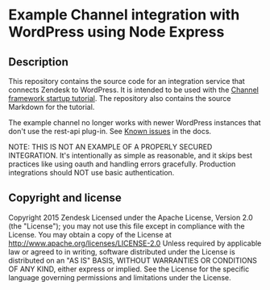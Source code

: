 # Example Channel integration with WordPress using Node Express

## Description
This repository contains the source code for an integration service that connects Zendesk to WordPress. It is intended to be used with the [Channel framework startup tutorial](https://zendesk.github.io/sample_wordpress_anychannel_integration/). The repository also contains the source Markdown for the tutorial.

The example channel no longer works with newer WordPress instances that don't use the rest-api plug-in. See [Known issues](https://zendesk.github.io/sample_wordpress_anychannel_integration/#known-issues) in the docs.

NOTE: THIS IS NOT AN EXAMPLE OF A PROPERLY SECURED INTEGRATION.  It's intentionally as simple as reasonable, and it skips best practices like using oauth and handling errors gracefully.  Production integrations should NOT use basic authentication.

## Copyright and license
Copyright 2015 Zendesk
Licensed under the Apache License, Version 2.0 (the "License"); you may not use this file except in compliance with the License.
You may obtain a copy of the License at
http://www.apache.org/licenses/LICENSE-2.0
Unless required by applicable law or agreed to in writing, software distributed under the License is distributed on an "AS IS" BASIS, WITHOUT WARRANTIES OR CONDITIONS OF ANY KIND, either express or implied. See the License for the specific language governing permissions and limitations under the License.
